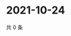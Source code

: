 # 2021-10-24

共 0 条

<!-- BEGIN WEIBO -->
<!-- 最后更新时间 Sun Oct 24 2021 22:12:21 GMT+0800 (China Standard Time) -->

<!-- END WEIBO -->
